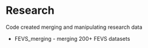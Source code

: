 # Research
Code created merging and manipulating research data

* FEVS_merging - merging 200+ FEVS datasets

